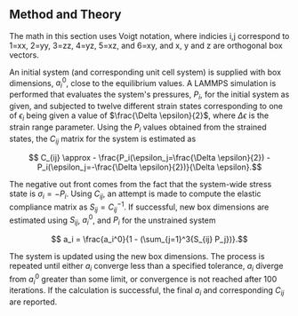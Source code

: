 ## Method and Theory

The math in this section uses Voigt notation, where indicies i,j correspond to 1=xx, 2=yy, 3=zz, 4=yz, 5=xz, and 6=xy, and x, y and z are orthogonal box vectors.

An initial system (and corresponding unit cell system) is supplied with box dimensions, $a_i^0$, close to the equilibrium values. A LAMMPS simulation is performed that evaluates the system's pressures, $P_{i}$, for the initial system as given, and subjected to twelve different strain states corresponding to one of $\epsilon_{i}$ being given a value of $\frac{\Delta \epsilon}{2}$, where $\Delta \epsilon$ is the strain range parameter. Using the $P_{i}$ values obtained from the strained states, the $C_{ij}$ matrix for the system is estimated as

$$ C_{ij} \approx - \frac{P_i(\epsilon_j=\frac{\Delta \epsilon}{2}) - P_i(\epsilon_j=-\frac{\Delta \epsilon}{2})}{\Delta \epsilon}.$$

The negative out front comes from the fact that the system-wide stress state is $\sigma_i = -P_i$. Using $C_{ij}$, an attempt is made to compute the elastic compliance matrix as $S_{ij} = C_{ij}^{-1}$. If successful, new box dimensions are estimated using $S_{ij}$, $a_i^0$, and $P_i$ for the unstrained system 

$$ a_i = \frac{a_i^0}{1 - (\sum_{j=1}^3{S_{ij} P_j})}.$$

The system is updated using the new box dimensions. The process is repeated until either $a_i$ converge less than a specified tolerance, $a_i$ diverge from $a_i^0$ greater than some limit, or convergence is not reached after 100 iterations. If the calculation is successful, the final $a_i$ and corresponding $C_{ij}$ are reported.